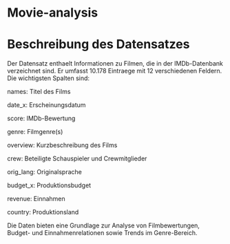 # Movie-analysis

# Beschreibung des Datensatzes

Der Datensatz enthaelt Informationen zu Filmen, die in der IMDb-Datenbank verzeichnet sind. Er umfasst 10.178 Eintraege mit 12 verschiedenen Feldern. Die wichtigsten Spalten sind:

names: Titel des Films

date_x: Erscheinungsdatum

score: IMDb-Bewertung

genre: Filmgenre(s)

overview: Kurzbeschreibung des Films

crew: Beteiligte Schauspieler und Crewmitglieder

orig_lang: Originalsprache

budget_x: Produktionsbudget

revenue: Einnahmen

country: Produktionsland

Die Daten bieten eine Grundlage zur Analyse von Filmbewertungen, Budget- und Einnahmenrelationen sowie Trends im Genre-Bereich.

